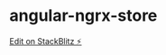 # angular-ngrx-store

[Edit on StackBlitz ⚡️](https://stackblitz.com/edit/angular-ngrx-store-with-effects-vnbyhz)